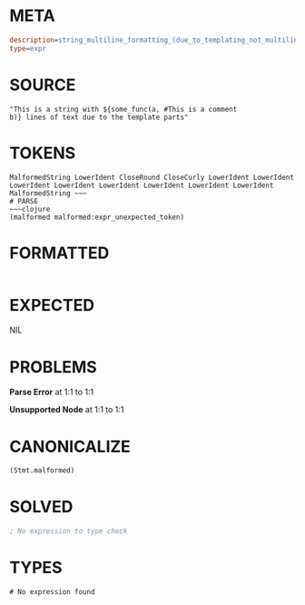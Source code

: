 # META
~~~ini
description=string_multiline_formatting_(due_to_templating_not_multiline_string_literal) (1)
type=expr
~~~
# SOURCE
~~~roc
"This is a string with ${some_func(a, #This is a comment
b)} lines of text due to the template parts"
~~~
# TOKENS
~~~text
MalformedString LowerIdent CloseRound CloseCurly LowerIdent LowerIdent LowerIdent LowerIdent LowerIdent LowerIdent LowerIdent LowerIdent MalformedString ~~~
# PARSE
~~~clojure
(malformed malformed:expr_unexpected_token)
~~~
# FORMATTED
~~~roc

~~~
# EXPECTED
NIL
# PROBLEMS
**Parse Error**
at 1:1 to 1:1

**Unsupported Node**
at 1:1 to 1:1

# CANONICALIZE
~~~clojure
(Stmt.malformed)
~~~
# SOLVED
~~~clojure
; No expression to type check
~~~
# TYPES
~~~roc
# No expression found
~~~
